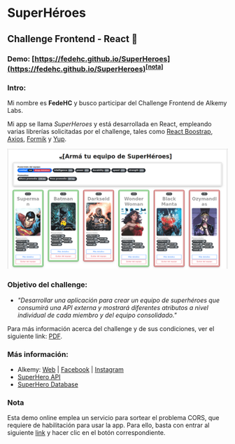 # SuperHéroes
## Challenge Frontend - React 🚀

### Demo: [https://fedehc.github.io/SuperHeroes](https://fedehc.github.io/SuperHeroes)<sup>[**[nota]**](#nota)</sup>

### Intro:

Mi nombre es **FedeHC** y busco participar del Challenge Frontend de Alkemy Labs.

Mi app se llama *SuperHeroes* y está desarrollada en React, empleando varias librerías solicitadas por el challenge, tales como [React Boostrap](https://react-bootstrap.github.io/), [Axios](https://axios-http.com/), [Formik](https://formik.org/) y [Yup](https://github.com/jquense/yup).

![Imagen](https://raw.githubusercontent.com/FedeHC/SuperHeroes/master/src/assets/images/captura.png)

### Objetivo del challenge:

* *"Desarrollar una aplicación para crear un equipo de superhéroes que consumirá una API externa y mostrará diferentes atributos a nivel individual de cada miembro y del equipo consolidado."*


Para más información acerca del challenge y de sus condiciones, ver el siguiente link: [PDF](https://drive.google.com/file/d/1kNbni3fBBYiAErWYIQNmlggJTNHmLgPL/view).


### Más información:

* Alkemy:  [Web](http://alkemy.org/es/index?ref=logo) | [Facebook](https://www.facebook.com/AlkemyLATAM) | [Instagram](https://www.instagram.com/alkemy__/)
* [SuperHero API](https://superheroapi.com/)
* [SuperHero Database](https://www.superherodb.com/)

### Nota

Esta demo online emplea un servicio para sortear el problema CORS, que requiere de habilitación para usar la app. Para ello, basta con entrar al siguiente [link](https://cors-anywhere.herokuapp.com/corsdemo) y hacer clic en el botón correspondiente.</a>